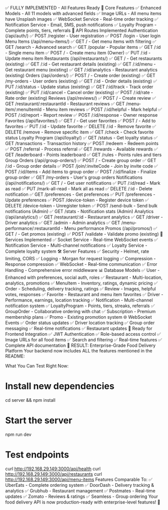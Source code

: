 ✅ FULLY IMPLEMENTED - All Features Ready
🎯 Core Features
✅ Enhanced Models - All 11 models with advanced fields
✅ Image URLs - All menu items have Unsplash images
✅ WebSocket Service - Real-time order tracking
✅ Notification Service - Email, SMS, push notifications
✅ Loyalty Program - Complete points, tiers, referrals
🚀 API Routes Implemented
Authentication (/api/auth/)
✅ POST /register - User registration
✅ POST /login - User login
Menu Items (/api/menu-items/)
✅ GET / - Get menu items with filtering
✅ GET /search - Advanced search
✅ GET /popular - Popular items
✅ GET /:id - Single menu item
✅ POST / - Create menu item (Owner)
✅ PUT /:id - Update menu item
Restaurants (/api/restaurants/)
✅ GET / - Get restaurants (existing)
✅ GET /:id - Get restaurant details (existing)
✅ GET /:id/menu - Get restaurant menu (existing)
✅ GET /:id/analytics - Restaurant analytics (existing)
Orders (/api/orders/)
✅ POST / - Create order (existing)
✅ GET /my-orders - User orders (existing)
✅ GET /:id - Order details (existing)
✅ PUT /:id/status - Update status (existing)
✅ GET /:id/track - Track order (existing)
✅ PUT /:id/cancel - Cancel order (existing)
✅ POST /:id/rate - Rate order (existing)
Reviews (/api/reviews/)
✅ POST / - Create review
✅ GET /restaurant/:restaurantId - Restaurant reviews
✅ GET /menu-item/:menuItemId - Menu item reviews
✅ POST /:id/helpful - Mark helpful
✅ POST /:id/report - Report review
✅ POST /:id/response - Owner response
Favorites (/api/favorites/)
✅ GET / - Get user favorites
✅ POST / - Add to favorites
✅ PUT /:id - Update favorite
✅ DELETE /:id - Remove favorite
✅ DELETE /remove - Remove specific item
✅ GET /check - Check favorite status
Loyalty Program (/api/loyalty/)
✅ GET /status - Get loyalty status
✅ GET /transactions - Transaction history
✅ POST /redeem - Redeem points
✅ POST /referral - Process referral
✅ GET /rewards - Available rewards
✅ GET /leaderboard - Points leaderboard
✅ GET /rules - Points rules and tiers
Group Orders (/api/group-orders/)
✅ POST / - Create group order
✅ GET /:id - Group order details
✅ POST /join/:inviteCode - Join by invite code
✅ POST /:id/items - Add items to group order
✅ POST /:id/finalize - Finalize group order
✅ GET /my-orders - User's group orders
Notifications (/api/notifications/)
✅ GET / - Get user notifications
✅ PUT /:id/read - Mark as read
✅ PUT /mark-all-read - Mark all as read
✅ DELETE /:id - Delete notification
✅ GET /preferences - Get preferences
✅ PUT /preferences - Update preferences
✅ POST /device-token - Register device token
✅ DELETE /device-token - Unregister token
✅ POST /send-bulk - Send bulk notifications (Admin)
✅ GET /stats - Notification stats (Admin)
Analytics (/api/analytics/)
✅ GET /restaurant/:id - Restaurant analytics
✅ GET /driver - Driver analytics
✅ GET /admin - Admin analytics
✅ GET /menu-performance/:restaurantId - Menu performance
Promos (/api/promos/)
✅ GET / - Get promos (existing)
✅ POST /validate - Validate promo (existing)
🔧 Services Implemented
✅ Socket Service - Real-time WebSocket events
✅ Notification Service - Multi-channel notifications
✅ Loyalty Service - Complete loyalty system
🛠 Server Features
✅ Security - Helmet, rate limiting, CORS
✅ Logging - Morgan for request logging
✅ Compression - Response compression
✅ WebSocket - Real-time communication
✅ Error Handling - Comprehensive error middleware
📊 Database Models
✅ User - Enhanced with preferences, social auth, roles
✅ Restaurant - Multi-location, analytics, promotions
✅ MenuItem - Inventory, ratings, dynamic pricing
✅ Order - Scheduling, delivery tracking, ratings
✅ Review - Images, helpful votes, responses
✅ Favorite - Restaurant and menu item favorites
✅ Driver - Performance, earnings, location tracking
✅ Notification - Multi-channel notification system
✅ LoyaltyProgram - Points, tiers, streaks, referrals
✅ GroupOrder - Collaborative ordering with chat
✅ Subscription - Premium membership plans
✅ Promo - Existing promotion system
🌐 WebSocket Events
✅ Order status updates
✅ Driver location tracking
✅ Group order messaging
✅ Real-time notifications
✅ Restaurant updates
📱 Ready for Frontend Integration
✅ JWT Authentication
✅ Role-based access control
✅ Image URLs for all food items
✅ Search and filtering
✅ Real-time features
✅ Complete API documentation
🎉 RESULT: Enterprise-Grade Food Delivery Platform
Your backend now includes ALL the features mentioned in the README:

What You Can Test Right Now:
# Install new dependencies
cd server && npm install

# Start the server
npm run dev

# Test endpoints
curl http://192.168.29.149:3000/api/health
curl http://192.168.29.149:3000/api/restaurants
curl http://192.168.29.149:3000/api/menu-items
Features Comparable To:
✅ UberEats - Complete ordering system
✅ DoorDash - Delivery tracking & analytics
✅ Grubhub - Restaurant management
✅ Postmates - Real-time updates
✅ Zomato - Reviews & ratings
✅ Seamless - Group ordering
Your food delivery API is now production-ready with enterprise-level features! 🚀
